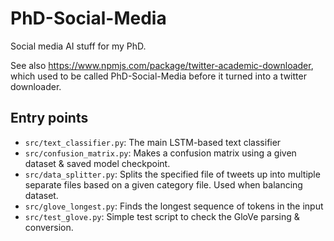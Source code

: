 # PhD-Social-Media

Social media AI stuff for my PhD.

See also https://www.npmjs.com/package/twitter-academic-downloader, which used to be called PhD-Social-Media before it turned into a twitter downloader.


## Entry points

 - `src/text_classifier.py`: The main LSTM-based text classifier
 - `src/confusion_matrix.py`: Makes a confusion matrix using a given dataset & saved model checkpoint.
 - `src/data_splitter.py`: Splits the specified file of tweets up into multiple separate files based on a given category file. Used when balancing dataset.
 - `src/glove_longest.py`: Finds the longest sequence of tokens in the input
 - `src/test_glove.py`: Simple test script to check the GloVe parsing & conversion.
